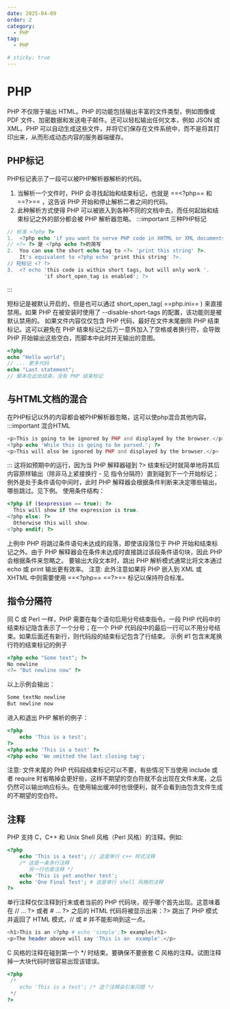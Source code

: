 ```yaml
---
date: 2025-04-09
order: 2
category:
  - PHP
tag:
  - PHP

# sticky: true
---
```



# PHP
PHP 不仅限于输出 HTML。PHP 的功能包括输出丰富的文件类型，例如图像或 PDF 文件、加密数据和发送电子邮件。还可以轻松输出任何文本，例如 JSON 或 XML。PHP 可以自动生成这些文件，并将它们保存在文件系统中，而不是将其打印出来，从而形成动态内容的服务器端缓存。

## PHP标记
PHP标记表示了一段可以被PHP解析器解析的代码。
1. 当解析一个文件时，PHP 会寻找起始和结束标记，也就是 ==\<?php== 和 ==\?>== ，这告诉 PHP 开始和停止解析二者之间的代码。
2. 此种解析方式使得 PHP 可以被嵌入到各种不同的文档中去，而任何起始和结束标记之外的部分都会被 PHP 解析器忽略。
:::important 三种PHP标记
```php
// 标准 <?php ?>
1.  <?php echo 'if you want to serve PHP code in XHTML or XML documents,use these tags'; ?>
// <?= ?> 是 <?php echo ?>的简写
2.  You can use the short echo tag to <?= 'print this string' ?>.
    It's equivalent to <?php echo 'print this string' ?>.
// 短标记 <? ?>
3.  <? echo 'this code is within short tags, but will only work '.
            'if short_open_tag is enabled'; ?>
```
:::

短标记是被默认开启的，但是也可以通过 short_open_tag( ==php.ini== ) 来直接禁用。如果 PHP 在被安装时使用了 --disable-short-tags 的配置，该功能则是被默认禁用的。
如果文件内容仅仅包含 PHP 代码，最好在文件末尾删除 PHP 结束标记。这可以避免在 PHP 结束标记之后万一意外加入了空格或者换行符，会导致 PHP 开始输出这些空白，而脚本中此时并无输出的意图。
```php
<?php
echo "Hello world";
// ... 更多代码
echo "Last statement";
// 脚本在此处结束，没有 PHP 结束标记
```

## 与HTML文档的混合
在PHP标记以外的内容都会被PHP解析器忽略，这可以使php混合其他内容。
:::important 混合HTML
```php
<p>This is going to be ignored by PHP and displayed by the browser.</p>
<?php echo 'While this is going to be parsed.'; ?>
<p>This will also be ignored by PHP and displayed by the browser.</p>
```
:::
这将如预期中的运行，因为当 PHP 解释器碰到 ?> 结束标记时就简单地将其后内容原样输出（除非马上紧接换行 - 见 指令分隔符）直到碰到下一个开始标记；例外是处于条件语句中间时，此时 PHP 解释器会根据条件判断来决定哪些输出，哪些跳过。见下例。
使用条件结构：
```php
<?php if ($expression == true): ?>
  This will show if the expression is true.
<?php else: ?>
  Otherwise this will show.
<?php endif; ?>
```
上例中 PHP 将跳过条件语句未达成的段落，即使该段落位于 PHP 开始和结束标记之外。由于 PHP 解释器会在条件未达成时直接跳过该段条件语句块，因此 PHP 会根据条件来忽略之。
要输出大段文本时，跳出 PHP 解析模式通常比将文本通过 echo 或 print 输出更有效率。
注意:
此外注意如果将 PHP 嵌入到 XML 或 XHTML 中则需要使用 ==\<?php== ==\?>== 标记以保持符合标准。


## 指令分隔符
同 C 或 Perl 一样，PHP 需要在每个语句后用分号结束指令。一段 PHP 代码中的结束标记隐含表示了一个分号；在一个 PHP 代码段中的最后一行可以不用分号结束。如果后面还有新行，则代码段的结束标记包含了行结束。
示例 #1 包含末尾换行符的结束标记的例子
```php
<?php echo "Some text"; ?>
No newline
<?= "But newline now" ?>
```

以上示例会输出：

```php
Some textNo newline
But newline now
```
进入和退出 PHP 解析的例子：

```php
<?php
    echo 'This is a test';
?>
<?php echo 'This is a test' ?>
<?php echo 'We omitted the last closing tag';
```
注意:
文件末尾的 PHP 代码段结束标记可以不要，有些情况下当使用 include 或者 require 时省略掉会更好些，这样不期望的空白符就不会出现在文件末尾，之后仍然可以输出响应标头。在使用输出缓冲时也很便利，就不会看到由包含文件生成的不期望的空白符。


## 注释
PHP 支持 C，C++ 和 Unix Shell 风格（Perl 风格）的注释。例如:
```php
<?php
    echo 'This is a test'; // 这是单行 c++ 样式注释
    /* 这是一条多行注释
       另一行也是注释 */
    echo 'This is yet another test';
    echo 'One Final Test'; # 这是单行 shell 风格的注释
?>
```
单行注释仅仅注释到行末或者当前的 PHP 代码块，视乎哪个首先出现。这意味着在 // ... ?> 或者 # ... ?> 之后的 HTML 代码将被显示出来：?> 跳出了 PHP 模式并返回了 HTML 模式，// 或 # 并不能影响到这一点。

```php
<h1>This is an <?php # echo 'simple';?> example</h1>
<p>The header above will say 'This is an  example'.</p>
```
C 风格的注释在碰到第一个 */ 时结束。要确保不要嵌套 C 风格的注释。试图注释掉一大块代码时很容易出现该错误。


```php
<?php
 /*
    echo 'This is a test'; /* 这个注释会引发问题 */
 */
?>
```